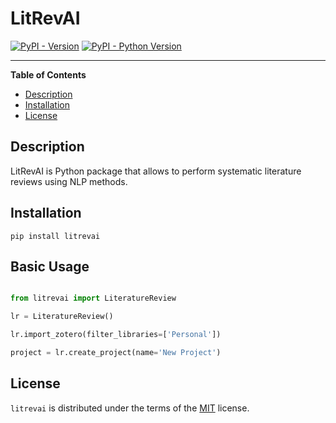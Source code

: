 # LitRevAI

[![PyPI - Version](https://img.shields.io/pypi/v/litrevai.svg)](https://pypi.org/project/litrevai)
[![PyPI - Python Version](https://img.shields.io/pypi/pyversions/litrevai.svg)](https://pypi.org/project/litrevai)

-----


**Table of Contents**

- [Description](#description)
- [Installation](#installation)
- [License](#license)

## Description

LitRevAI is Python package that allows to perform systematic literature reviews using NLP methods.

## Installation

```console
pip install litrevai
```

## Basic Usage

```python

from litrevai import LiteratureReview

lr = LiteratureReview()

lr.import_zotero(filter_libraries=['Personal'])

project = lr.create_project(name='New Project')


```

## License

`litrevai` is distributed under the terms of the [MIT](https://spdx.org/licenses/MIT.html) license.
